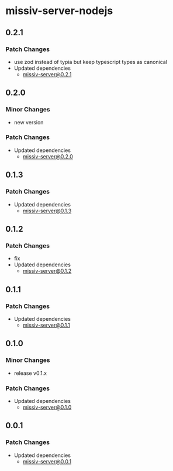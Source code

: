 # missiv-server-nodejs

## 0.2.1

### Patch Changes

- use zod instead of typia but keep typescript types as canonical
- Updated dependencies
  - missiv-server@0.2.1

## 0.2.0

### Minor Changes

- new version

### Patch Changes

- Updated dependencies
  - missiv-server@0.2.0

## 0.1.3

### Patch Changes

- Updated dependencies
  - missiv-server@0.1.3

## 0.1.2

### Patch Changes

- fix
- Updated dependencies
  - missiv-server@0.1.2

## 0.1.1

### Patch Changes

- Updated dependencies
  - missiv-server@0.1.1

## 0.1.0

### Minor Changes

- release v0.1.x

### Patch Changes

- Updated dependencies
  - missiv-server@0.1.0

## 0.0.1

### Patch Changes

- Updated dependencies
  - missiv-server@0.0.1
